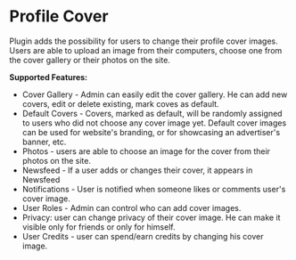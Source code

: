 Profile Cover
====

Plugin adds the possibility for users to change their profile cover images.
Users are able to upload an image from their computers, choose one from the cover gallery or their photos on the site.

**Supported Features:**


* Cover Gallery - Admin can easily edit the cover gallery. He can add new covers, edit or delete existing, mark coves as default.
* Default Covers - Covers, marked as default, will be randomly assigned to users who did not choose any cover image yet. Default cover images can be used for website's branding, or for showcasing an advertiser's banner, etc.
* Photos - users are able to choose an image for the cover from their photos on the site.
* Newsfeed - If a user adds or changes their cover, it appears in Newsfeed
* Notifications - User is notified when someone likes or comments user's cover image.
* User Roles - Admin can control who can add cover images.
* Privacy: user can change privacy of their cover image. He can make it visible only for friends or only for himself.
* User Credits - user can spend/earn credits by changing his cover image.